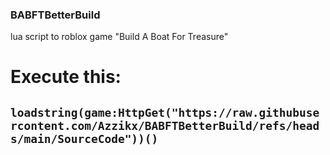 ### BABFTBetterBuild
lua script to roblox game "Build A Boat For Treasure"
# Execute this:
## ```loadstring(game:HttpGet("https://raw.githubusercontent.com/Azzikx/BABFTBetterBuild/refs/heads/main/SourceCode"))()```

